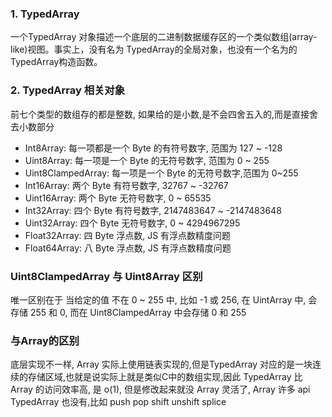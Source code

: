 ### 1. TypedArray 
一个TypedArray 对象描述一个底层的二进制数据缓存区的一个类似数组(array-like)视图。事实上，没有名为 TypedArray的全局对象，也没有一个名为的 TypedArray构造函数。

### 2. TypedArray 相关对象
前七个类型的数组存的都是整数, 如果给的是小数,是不会四舍五入的,而是直接舍去小数部分

- Int8Array: 每一项都是一个 Byte 的有符号数字, 范围为 127 ~ -128
- Uint8Array: 每一项是一个 Byte 的无符号数字, 范围为 0 ~ 255
- Uint8ClampedArray: 每一项是一个 Byte 的无符号数字,范围为 0~255
- Int16Array: 两个 Byte 有符号数字, 32767 ~ -32767
- Uint16Array: 两个 Byte 无符号数字, 0 ~ 65535
- Int32Array: 四个 Byte 有符号数字, 2147483647 ~ -2147483648
- Uint32Array: 四个 Byte 无符号数字, 0 ~ 4294967295
- Float32Array: 四 Byte 浮点数, JS 有浮点数精度问题
- Float64Array: 八 Byte 浮点数, JS 有浮点数精度问题

### Uint8ClampedArray 与 Uint8Array 区别
唯一区别在于 当给定的值 不在 0 ~ 255 中, 比如 -1 或 256, 在 UintArray 中, 会存储 255 和 0, 而在 Uint8ClampedArray 中会存储 0 和 255

### 与Array的区别
底层实现不一样, Array 实际上使用链表实现的,但是TypedArray 对应的是一块连续的存储区域,也就是说实际上就是类似C中的数组实现,因此 TypedArray 比 Array 的访问效率高, 是 o(1), 但是修改起来就没 Array 灵活了, Array 许多 api  TypedArray 也没有,比如 push pop shift unshift splice